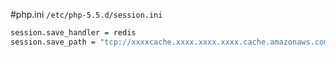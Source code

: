 #php.ini
`/etc/php-5.5.d/session.ini`

```bash
session.save_handler = redis
session.save_path = "tcp://xxxxcache.xxxx.xxxx.xxxx.cache.amazonaws.com:6379?weight=1"
```
